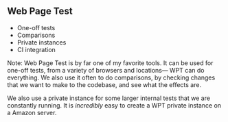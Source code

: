 ## Web Page Test

* One-off tests <!-- .element: class="fragment" -->
* Comparisons <!-- .element: class="fragment" -->
* Private instances <!-- .element: class="fragment" -->
* CI integration <!-- .element: class="fragment" -->

Note:
Web Page Test is by far one of my favorite tools. It can be used for one-off tests, from a variety of browsers and locations— WPT can do everything. We also use it often to do comparisons, by checking changes that we want to make to the codebase, and see what the effects are.

We also use a private instance for some larger internal tests that we are constantly running. It is _incredibly_ easy to create a WPT private instance on a Amazon server.
